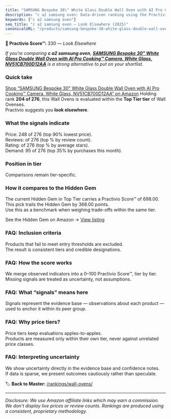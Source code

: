 ```yaml
---
title: "SAMSUNG Bespoke 30\" White Glass Double Wall Oven with AI Pro Cooking™ Camera, White Glass, NV51CB700D12AA"
description: "c a2 samsung oven: Data-driven ranking using the Practivio Score™. Positioned by quality, value, demand, findability, momentum."
keywords: ["c a2 samsung oven"]
seo_title: "c a2 samsung oven — Look Elsewhere (2025)"
canonicalURL: "/products/samsung-bespoke-30-white-glass-double-wall-oven-with-ai-pro-cookingTM-camera-white-glass-nv51cb700d12aa-B0CLH66DC2/"
---
```


**🚫 Practivio Score™:** 330 — _Look Elsewhere_


*If you're comparing **c a2 samsung oven**, **[SAMSUNG Bespoke 30" White Glass Double Wall Oven with AI Pro Cooking™ Camera, White Glass, NV51CB700D12AA](https://www.amazon.com/dp/B0CLH66DC2?tag=practivio-20)** is a strong alternative to put on your shortlist.*
### Quick take
[Shop “SAMSUNG Bespoke 30" White Glass Double Wall Oven with AI Pro Cooking™ Camera, White Glass, NV51CB700D12AA” on Amazon](https://www.amazon.com/dp/B0CLH66DC2?tag=practivio-20)
Holding rank **204 of 276**, this Wall Ovens is evaluated within the **Top Tier tier** of Wall Ovenses.  
Practivio suggests you **look elsewhere**.

### What the signals indicate
Price: 248 of 276 (top 90% lowest price).  
Reviews:  of 276 (top % by review count).  
Rating:  of 276 (top % by average stars).  
Demand: 95 of 276 (top 35% by purchases this month).

### Position in tier
Comparisons remain tier-specific.

### How it compares to the Hidden Gem
The current Hidden Gem in Top Tier carries a Practivio Score™ of 698.00.  
This pick trails the Hidden Gem by 368.00 points.  
Use this as a benchmark when weighing trade-offs within the same tier.  

See the Hidden Gem on Amazon → [View listing](https://www.amazon.com/dp/B00N45FU58?tag=practivio-20)

### FAQ: Inclusion criteria
Products that fail to meet entry thresholds are excluded.  
The result is consistent tiers and credible designations.

### FAQ: How the score works
We merge observed indicators into a 0–100 Practivio Score™, tier by tier.  
Missing signals are treated as uncertainty, not assumptions.

### FAQ: What “signals” means here
Signals represent the evidence base — observations about each product — used to anchor it within its peer group.

### FAQ: Why price tiers?
Price tiers keep evaluations apples-to-apples.  
Products are measured only within their own tier, never against unrelated price classes.

### FAQ: Interpreting uncertainty
We show uncertainty directly in the evidence base and confidence notes.  
If data is sparse, we present outcomes cautiously rather than speculate.


🏷️ **Back to Master:** [/rankings/wall-ovens/](/rankings/wall-ovens/)

---
_Disclosure: We use Amazon affiliate links which may earn a commission. We don’t display live prices or review counts. Rankings are produced using a consistent, proprietary methodology._
